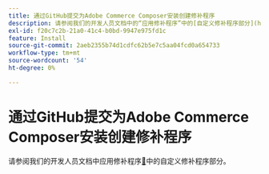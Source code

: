 ```yaml
---
title: 通过GitHub提交为Adobe Commerce Composer安装创建修补程序
description: 请参阅我们的开发人员文档中的“应用修补程序”中的[自定义修补程序部分](https://experienceleague.adobe.com/zh-hans/docs/commerce-operations/upgrade-guide/patches/overview#custom-patches)。
exl-id: f20c7c2b-21a0-41c4-b0bd-9947e975fd1c
feature: Install
source-git-commit: 2aeb2355b74d1cdfc62b5e7c5aa04fcd0a654733
workflow-type: tm+mt
source-wordcount: '54'
ht-degree: 0%

---
```


# 通过GitHub提交为Adobe Commerce Composer安装创建修补程序

请参阅我们的开发人员文档中应用修补程序[&#128279;](https://experienceleague.adobe.com/zh-hans/docs/commerce-operations/upgrade-guide/patches/overview#custom-patches)中的自定义修补程序部分。
